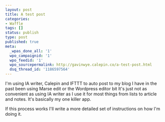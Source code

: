 ```yaml
---
layout: post
title: A test post
categories:
- Waffle
tags: []
status: publish
type: post
published: true
meta:
  _wpas_done_all: '1'
  wpo_campaignid: '1'
  wpo_feedid: '1'
  wpo_sourcepermalink: http://gavinwye.calepin.co/a-test-post.html
  dsq_thread_id: '1186597564'
---
```

<p>I'm using IA writer, Calepin and IFTTT to auto post to my blog I have in the past been using Marse edit or the Wordpress editor bit It's just not as convenient as using IA writer as I use it for most things from lists to article and notes. It's basically my one killer app.</p>

<p>If this process works I'll write a more detailed set of instructions on how I'm doing it.</p>
